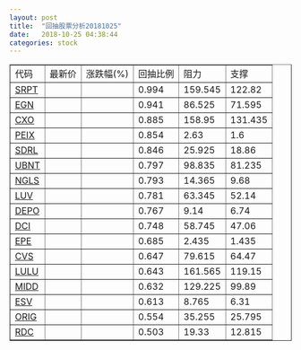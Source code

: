 ```yaml
---
layout: post
title:  "回抽股票分析20181025"
date:   2018-10-25 04:38:44
categories: stock
---
```

<script type="text/javascript">
var stockList = []
stockList.push('gb_srpt');
stockList.push('gb_egn');
stockList.push('gb_cxo');
stockList.push('gb_peix');
stockList.push('gb_sdrl');
stockList.push('gb_ubnt');
stockList.push('gb_ngls');
stockList.push('gb_luv');
stockList.push('gb_depo');
stockList.push('gb_dci');
stockList.push('gb_epe');
stockList.push('gb_cvs');
stockList.push('gb_lulu');
stockList.push('gb_midd');
stockList.push('gb_esv');
stockList.push('gb_orig');
stockList.push('gb_rdc');
</script>
<table border="1">
 <tr>
 <td>代码</td>
 <td>最新价</td>
 <td>涨跌幅(%)</td>
 <td>回抽比例</td>
 <td>阻力</td>
 <td>支撑</td>
</tr>
  <tr id="srpt">
  <td><a href="http://stock.finance.sina.com.cn/usstock/quotes/SRPT.html" target="_blank">SRPT</a></td><td></td><td></td><td>0.994</td><td>159.545</td><td>122.82</td></tr>
  <tr id="egn">
  <td><a href="http://stock.finance.sina.com.cn/usstock/quotes/EGN.html" target="_blank">EGN</a></td><td></td><td></td><td>0.941</td><td>86.525</td><td>71.595</td></tr>
  <tr id="cxo">
  <td><a href="http://stock.finance.sina.com.cn/usstock/quotes/CXO.html" target="_blank">CXO</a></td><td></td><td></td><td>0.885</td><td>158.95</td><td>131.435</td></tr>
  <tr id="peix">
  <td><a href="http://stock.finance.sina.com.cn/usstock/quotes/PEIX.html" target="_blank">PEIX</a></td><td></td><td></td><td>0.854</td><td>2.63</td><td>1.6</td></tr>
  <tr id="sdrl">
  <td><a href="http://stock.finance.sina.com.cn/usstock/quotes/SDRL.html" target="_blank">SDRL</a></td><td></td><td></td><td>0.846</td><td>25.925</td><td>18.86</td></tr>
  <tr id="ubnt">
  <td><a href="http://stock.finance.sina.com.cn/usstock/quotes/UBNT.html" target="_blank">UBNT</a></td><td></td><td></td><td>0.797</td><td>98.835</td><td>81.235</td></tr>
  <tr id="ngls">
  <td><a href="http://stock.finance.sina.com.cn/usstock/quotes/NGLS.html" target="_blank">NGLS</a></td><td></td><td></td><td>0.793</td><td>14.365</td><td>9.68</td></tr>
  <tr id="luv">
  <td><a href="http://stock.finance.sina.com.cn/usstock/quotes/LUV.html" target="_blank">LUV</a></td><td></td><td></td><td>0.781</td><td>63.345</td><td>52.14</td></tr>
  <tr id="depo">
  <td><a href="http://stock.finance.sina.com.cn/usstock/quotes/DEPO.html" target="_blank">DEPO</a></td><td></td><td></td><td>0.767</td><td>9.14</td><td>6.74</td></tr>
  <tr id="dci">
  <td><a href="http://stock.finance.sina.com.cn/usstock/quotes/DCI.html" target="_blank">DCI</a></td><td></td><td></td><td>0.748</td><td>58.745</td><td>47.06</td></tr>
  <tr id="epe">
  <td><a href="http://stock.finance.sina.com.cn/usstock/quotes/EPE.html" target="_blank">EPE</a></td><td></td><td></td><td>0.685</td><td>2.435</td><td>1.435</td></tr>
  <tr id="cvs">
  <td><a href="http://stock.finance.sina.com.cn/usstock/quotes/CVS.html" target="_blank">CVS</a></td><td></td><td></td><td>0.647</td><td>79.615</td><td>64.47</td></tr>
  <tr id="lulu">
  <td><a href="http://stock.finance.sina.com.cn/usstock/quotes/LULU.html" target="_blank">LULU</a></td><td></td><td></td><td>0.643</td><td>161.565</td><td>119.15</td></tr>
  <tr id="midd">
  <td><a href="http://stock.finance.sina.com.cn/usstock/quotes/MIDD.html" target="_blank">MIDD</a></td><td></td><td></td><td>0.632</td><td>129.225</td><td>99.89</td></tr>
  <tr id="esv">
  <td><a href="http://stock.finance.sina.com.cn/usstock/quotes/ESV.html" target="_blank">ESV</a></td><td></td><td></td><td>0.613</td><td>8.765</td><td>6.31</td></tr>
  <tr id="orig">
  <td><a href="http://stock.finance.sina.com.cn/usstock/quotes/ORIG.html" target="_blank">ORIG</a></td><td></td><td></td><td>0.554</td><td>35.255</td><td>25.795</td></tr>
  <tr id="rdc">
  <td><a href="http://stock.finance.sina.com.cn/usstock/quotes/RDC.html" target="_blank">RDC</a></td><td></td><td></td><td>0.503</td><td>19.33</td><td>12.815</td></tr>
</table>
